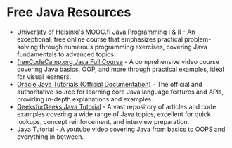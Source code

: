 # Free Java Resources

*   [University of Helsinki's MOOC.fi Java Programming I & II](https://java-programming.mooc.fi/) - An exceptional, free online course that emphasizes practical problem-solving through numerous programming exercises, covering Java fundamentals to advanced topics.
*   [freeCodeCamp.org Java Full Course](https://www.youtube.com/watch?v=GoXwIVyNvX0) - A comprehensive video course covering Java basics, OOP, and more through practical examples, ideal for visual learners.
*   [Oracle Java Tutorials (Official Documentation)](https://docs.oracle.com/javase/tutorial/) - The official and authoritative source for learning core Java language features and APIs, providing in-depth explanations and examples.
*   [GeeksforGeeks Java Tutorial](https://www.geeksforgeeks.org/java/) - A vast repository of articles and code examples covering a wide range of Java topics, excellent for quick lookups, concept reinforcement, and interview preparation.
*   [Java Tutorial](https://www.youtube.com/watch?v=8cm1x4bC610) - A youtube video covering Java from basics to OOPS and everything in between. 
